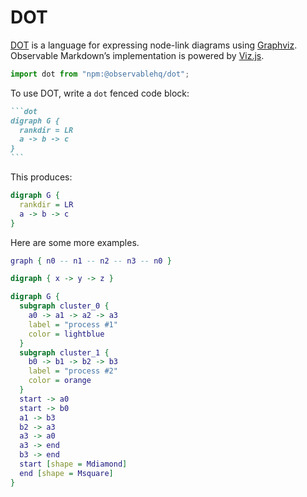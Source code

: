 # DOT

[DOT](https://graphviz.org/doc/info/lang.html) is a language for expressing node-link diagrams using [Graphviz](https://graphviz.org). Observable Markdown’s implementation is powered by [Viz.js](https://github.com/mdaines/viz-js).

```js echo
import dot from "npm:@observablehq/dot";
```

To use DOT, write a `dot` fenced code block:

````md
```dot
digraph G {
  rankdir = LR
  a -> b -> c
}
```
````

This produces:

```dot
digraph G {
  rankdir = LR
  a -> b -> c
}
```

Here are some more examples.

```dot echo
graph { n0 -- n1 -- n2 -- n3 -- n0 }
```

```dot echo
digraph { x -> y -> z }
```

```dot echo
digraph G {
  subgraph cluster_0 {
    a0 -> a1 -> a2 -> a3
    label = "process #1"
    color = lightblue
  }
  subgraph cluster_1 {
    b0 -> b1 -> b2 -> b3
    label = "process #2"
    color = orange
  }
  start -> a0
  start -> b0
  a1 -> b3
  b2 -> a3
  a3 -> a0
  a3 -> end
  b3 -> end
  start [shape = Mdiamond]
  end [shape = Msquare]
}
```
